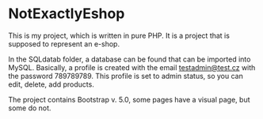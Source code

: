 # NotExactlyEshop   
This is my project, which is written in pure PHP. It is a project that is supposed to represent an e-shop.

In the SQLdatab folder, a database can be found that can be imported into MySQL. Basically, a profile is created with the email testadmin@test.cz with the password 789789789. This profile is set to admin status, so you can edit, delete, add products.

The project contains Bootstrap v. 5.0, some pages have a visual page, but some do not. 
